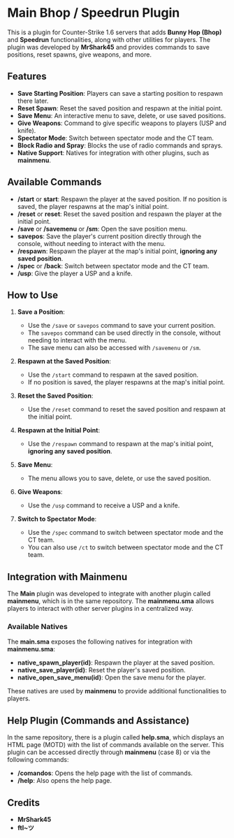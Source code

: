 # Main Bhop / Speedrun Plugin

This is a plugin for Counter-Strike 1.6 servers that adds **Bunny Hop (Bhop)** and **Speedrun** functionalities, along with other utilities for players. The plugin was developed by **MrShark45** and provides commands to save positions, reset spawns, give weapons, and more.

## Features

- **Save Starting Position**: Players can save a starting position to respawn there later.
- **Reset Spawn**: Reset the saved position and respawn at the initial point.
- **Save Menu**: An interactive menu to save, delete, or use saved positions.
- **Give Weapons**: Command to give specific weapons to players (USP and knife).
- **Spectator Mode**: Switch between spectator mode and the CT team.
- **Block Radio and Spray**: Blocks the use of radio commands and sprays.
- **Native Support**: Natives for integration with other plugins, such as **mainmenu**.

## Available Commands

- **/start** or **start**: Respawn the player at the saved position. If no position is saved, the player respawns at the map's initial point.
- **/reset** or **reset**: Reset the saved position and respawn the player at the initial point.
- **/save** or **/savemenu** or **/sm**: Open the save position menu.
- **savepos**: Save the player's current position directly through the console, without needing to interact with the menu.
- **/respawn**: Respawn the player at the map's initial point, **ignoring any saved position**.
- **/spec** or **/back**: Switch between spectator mode and the CT team.
- **/usp**: Give the player a USP and a knife.

## How to Use

1. **Save a Position**:
   - Use the `/save` or `savepos` command to save your current position.
   - The `savepos` command can be used directly in the console, without needing to interact with the menu.
   - The save menu can also be accessed with `/savemenu` or `/sm`.

2. **Respawn at the Saved Position**:
   - Use the `/start` command to respawn at the saved position.
   - If no position is saved, the player respawns at the map's initial point.

3. **Reset the Saved Position**:
   - Use the `/reset` command to reset the saved position and respawn at the initial point.

4. **Respawn at the Initial Point**:
   - Use the `/respawn` command to respawn at the map's initial point, **ignoring any saved position**.

5. **Save Menu**:
   - The menu allows you to save, delete, or use the saved position.

6. **Give Weapons**:
   - Use the `/usp` command to receive a USP and a knife.

7. **Switch to Spectator Mode**:
   - Use the `/spec` command to switch between spectator mode and the CT team.
   - You can also use `/ct` to switch between spectator mode and the CT team.

## Integration with Mainmenu

The **Main** plugin was developed to integrate with another plugin called **mainmenu**, which is in the same repository. The **mainmenu.sma** allows players to interact with other server plugins in a centralized way.

### Available Natives

The **main.sma** exposes the following natives for integration with **mainmenu.sma**:

- **native_spawn_player(id)**: Respawn the player at the saved position.
- **native_save_player(id)**: Reset the player's saved position.
- **native_open_save_menu(id)**: Open the save menu for the player.

These natives are used by **mainmenu** to provide additional functionalities to players.

## Help Plugin (Commands and Assistance)

In the same repository, there is a plugin called **help.sma**, which displays an HTML page (MOTD) with the list of commands available on the server. This plugin can be accessed directly through **mainmenu** (case 8) or via the following commands:

- **/comandos**: Opens the help page with the list of commands.
- **/help**: Also opens the help page.

## Credits
- **MrShark45**
- **ftl~ツ**